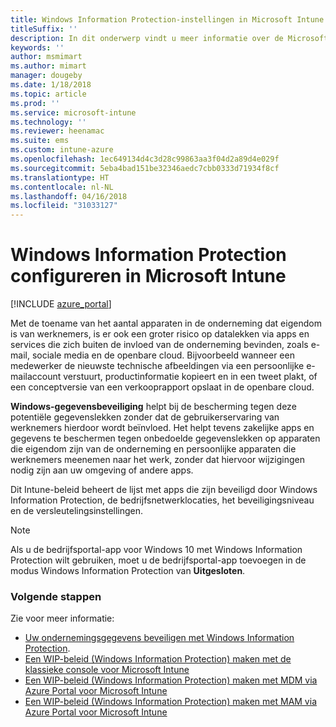 ```yaml
---
title: Windows Information Protection-instellingen in Microsoft Intune
titleSuffix: ''
description: In dit onderwerp vindt u meer informatie over de Microsoft Intune-instellingen die u kunt gebruiken om Windows-gegevensbescherming te beheren.
keywords: ''
author: msmimart
ms.author: mimart
manager: dougeby
ms.date: 1/18/2018
ms.topic: article
ms.prod: ''
ms.service: microsoft-intune
ms.technology: ''
ms.reviewer: heenamac
ms.suite: ems
ms.custom: intune-azure
ms.openlocfilehash: 1ec649134d4c3d28c99863aa3f04d2a89d4e029f
ms.sourcegitcommit: 5eba4bad151be32346aedc7cbb0333d71934f8cf
ms.translationtype: HT
ms.contentlocale: nl-NL
ms.lasthandoff: 04/16/2018
ms.locfileid: "31033127"
---
```

# <a name="how-to-configure-windows-information-protection-in-microsoft-intune"></a>Windows Information Protection configureren in Microsoft Intune

[!INCLUDE [azure_portal](./includes/azure_portal.md)]

Met de toename van het aantal apparaten in de onderneming dat eigendom is van werknemers, is er ook een groter risico op datalekken via apps en services die zich buiten de invloed van de onderneming bevinden, zoals e-mail, sociale media en de openbare cloud. Bijvoorbeeld wanneer een medewerker de nieuwste technische afbeeldingen via een persoonlijke e-mailaccount verstuurt, productinformatie kopieert en in een tweet plakt, of een conceptversie van een verkooprapport opslaat in de openbare cloud.

**Windows-gegevensbeveiliging** helpt bij de bescherming tegen deze potentiële gegevenslekken zonder dat de gebruikerservaring van werknemers hierdoor wordt beïnvloed. Het helpt tevens zakelijke apps en gegevens te beschermen tegen onbedoelde gegevenslekken op apparaten die eigendom zijn van de onderneming en persoonlijke apparaten die werknemers meenemen naar het werk, zonder dat hiervoor wijzigingen nodig zijn aan uw omgeving of andere apps.

Dit Intune-beleid beheert de lijst met apps die zijn beveiligd door Windows Information Protection, de bedrijfsnetwerklocaties, het beveiligingsniveau en de versleutelingsinstellingen.

>[!NOTE]
> Als u de bedrijfsportal-app voor Windows 10 met Windows Information Protection wilt gebruiken, moet u de bedrijfsportal-app toevoegen in de modus Windows Information Protection van **Uitgesloten**. 

### <a name="next-steps"></a>Volgende stappen
Zie voor meer informatie:
-  [Uw ondernemingsgegevens beveiligen met Windows Information Protection](https://technet.microsoft.com/itpro/windows/keep-secure/protect-enterprise-data-using-wip).
- [Een WIP-beleid (Windows Information Protection) maken met de klassieke console voor Microsoft Intune](https://docs.microsoft.com/windows/threat-protection/windows-information-protection/create-wip-policy-using-intune)
- [Een WIP-beleid (Windows Information Protection) maken met MDM via Azure Portal voor Microsoft Intune](https://docs.microsoft.com/windows/threat-protection/windows-information-protection/create-wip-policy-using-intune-azure)
- [Een WIP-beleid (Windows Information Protection) maken met MAM via Azure Portal voor Microsoft Intune](https://docs.microsoft.com/windows/threat-protection/windows-information-protection/create-wip-policy-using-mam-intune-azure)
